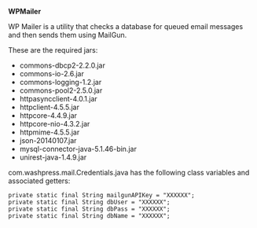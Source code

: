**WPMailer**

WP Mailer is a utility that checks a database for queued email messages and then sends them using MailGun.

These are the required jars:
- commons-dbcp2-2.2.0.jar
- commons-io-2.6.jar
- commons-logging-1.2.jar
- commons-pool2-2.5.0.jar
- httpasyncclient-4.0.1.jar
- httpclient-4.5.5.jar
- httpcore-4.4.9.jar
- httpcore-nio-4.3.2.jar
- httpmime-4.5.5.jar
- json-20140107.jar
- mysql-connector-java-5.1.46-bin.jar
- unirest-java-1.4.9.jar

com.washpress.mail.Credentials.java has the following class variables and associated getters:

    private static final String mailgunAPIKey = "XXXXXX";
    private static final String dbUser = "XXXXXX";
    private static final String dbPass = "XXXXXX";
    private static final String dbName = "XXXXXX";